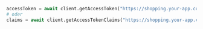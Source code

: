 ```python title="flask.py"
accessToken = await client.getAccessToken("https://shopping.your-app.com/api")
# oder
claims = await client.getAccessTokenClaims("https://shopping.your-app.com/api")
```
